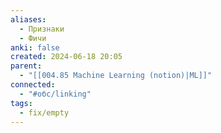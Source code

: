 ```yaml
---
aliases:
  - Признаки
  - Фичи
anki: false
created: 2024-06-18 20:05
parent:
  - "[[004.85 Machine Learning (notion)|ML]]"
connected:
  - "#обс/linking"
tags:
  - fix/empty
---
```

